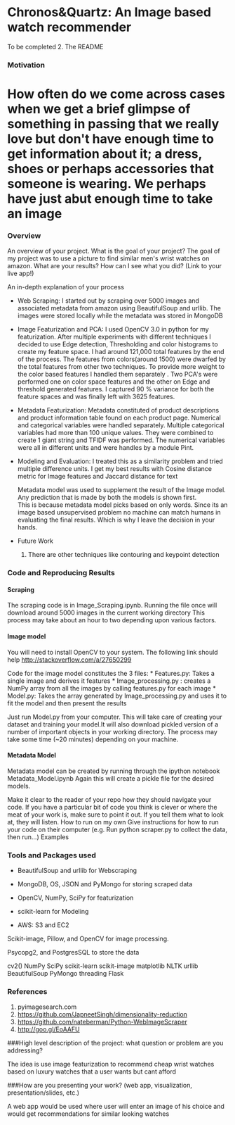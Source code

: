 # Chronos&Quartz: An Image based watch recommender

To be completed
2. The README

### Motivation
# How often do we come across cases when we get a brief glimpse of something in passing that we really love but don't have enough time to get information about it;  a dress, shoes or perhaps accessories that someone is wearing. We perhaps have just abut enough time to take an image

### Overview

An overview of your project.
What is the goal of your project?
The goal of my project was to use a picture to find similar men's wrist watches on amazon.
What are your results?
How can I see what you did? (Link to your live app!)

An in-depth explanation of your process
* Web Scraping:
  I started out by scraping over 5000 images and associated metadata from amazon using BeautifulSoup and urllib.
  The images were stored locally while the metadata was stored in MongoDB

* Image Featurization and PCA:
 I used OpenCV 3.0 in python for my featurization. After multiple experiments with different techniques I decided to use Edge detection, Thresholding and color histograms to create my feature space. I had around 121,000 total features by the end of the process. The features from colors(around 1500) were dwarfed by the total features from other two techniques. To provide more weight to
  the color based features I handled them separately . Two PCA's were performed one on color space features and the other on Edge and
  threshold generated features. I captured 90 % variance for both the feature spaces and was finally left with 3625 features.

* Metadata Featurization:
  Metadata constituted of product descriptions and product information table found on each product page. Numerical and categorical variables were handled separately. Multiple categorical variables had more than 100 unique values. They were combined to create 1 giant string and TFIDF was performed. The numerical variables were all in different units and were handles by a module Pint.  


* Modeling and Evaluation:
  I treated this as a similarity problem and tried multiple difference units. I get my best results with Cosine distance metric for Image features and Jaccard distance for text

  Metadata model was used to supplement the result of the Image model. Any prediction that is made by both the models is shown first.  
  This is because metadata model picks based on only words.
  Since its an image based unsupervised problem no machine can match humans in evaluating the final results. Which is why I leave the decision in your hands.

* Future Work  
  1) There are other techniques like contouring and keypoint detection

### Code and Reproducing Results
#### Scraping
The scraping code is in Image_Scraping.ipynb. Running the file once will download around 5000 images in the current working directory
This process may take about an hour to two depending upon various factors.

#### Image model
You will need to install OpenCV to your system. The following link should help
http://stackoverflow.com/a/27650299

Code for the image model constitutes the 3 files:
          * Features.py: Takes a single image and derives it features
          * Image_processing.py : creates a NumPy array from all the images by calling features.py for each image
          * Model.py: Takes the array generated by Image_processing.py and uses it to fit the model and then present the results

Just run Model.py from your computer. This will take care of  creating your dataset and training your model.It will also download pickled version of a number of important objects in your working directory. The process may take some time (~20 minutes) depending on your machine.

#### Metadata Model

Metadata model can be created by running through the ipython notebook Metadata_Model.ipynb
Again this will create a pickle file for the desired models.


Make it clear to the reader of your repo how they should navigate your code.
If you have a particular bit of code you think is clever or where the meat of your work is, make sure to point it out. If you tell them what to look at, they will listen.
How to run on my own
Give instructions for how to run your code on their computer (e.g. Run python scraper.py to collect the data, then run...)
Examples

### Tools and Packages used

* BeautifulSoup and urllib for Webscraping
* MongoDB, OS, JSON and PyMongo for storing scraped data
* OpenCV, NumPy, SciPy for featurization
* scikit-learn for Modeling

* AWS: S3 and EC2


Scikit-image, Pillow, and OpenCV for image processing.

Psycopg2, and PostgresSQL to store the data



cv2()
NumPy
SciPy
scikit-learn
scikit-image
matplotlib
NLTK
urllib
BeautifulSoup
PyMongo
threading
Flask


### References
1) pyimagesearch.com
2) https://github.com/JapneetSingh/dimensionality-reduction
3) https://github.com/nateberman/Python-WebImageScraper
4) http://goo.gl/EoAAFU






###High level description of the project: what question or problem are you addressing?

The idea is use image featurization to recommend cheap wrist watches based on luxury watches that a user wants but cant afford

###How are you presenting your work? (web app, visualization, presentation/slides, etc.)

A web app would be used where user will enter an image of his choice and would get recommendations for similar looking watches
